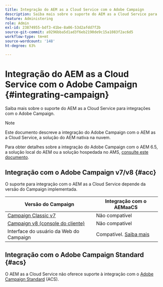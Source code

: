 ```yaml
---
title: Integração do AEM as a Cloud Service com o Adobe Campaign
description: Saiba mais sobre o suporte do AEM as a Cloud Service para integrações com o Adobe Campaign.
feature: Administering
role: Admin
exl-id: 23874955-bdf3-41be-8a06-53d2afdd7f2b
source-git-commit: a9296bba5d1ad3f6eb2190de9c15a1083f2ac6d5
workflow-type: tm+mt
source-wordcount: '148'
ht-degree: 63%

---
```



# Integração do AEM as a Cloud Service com o Adobe Campaign {#integrating-campaign}

Saiba mais sobre o suporte do AEM as a Cloud Service para integrações com o Adobe Campaign.

>[!NOTE]
>
>Este documento descreve a integração do Adobe Campaign com o AEM as a Cloud Service, a solução do AEM nativa na nuvem.
>
>Para obter detalhes sobre a integração do Adobe Campaign com o AEM 6.5, a solução local do AEM ou a solução hospedada no AMS, [consulte este documento](https://experienceleague.adobe.com/docs/experience-manager-65/administering/integration/campaign.html?lang=pt-BR).

## Integração com o Adobe Campaign v7/v8 {#acc}

O suporte para integração com o AEM as a Cloud Service depende da versão do Campaign implementada.

| Versão do Campaign | Integração com o AEMaaCS |
|---|---|
| [Campaign Classic v7](https://experienceleague.adobe.com/docs/campaign-classic.html?lang=pt-BR) | Não compatível |
| [Campaign v8 (console do cliente)](https://experienceleague.adobe.com/docs/campaign-v8.html?lang=pt-BR) | Não compatível |
| Interface do usuário da Web do Campaign | Compatível. [Saiba mais](https://experienceleague.adobe.com/docs/campaign-web/v8/integrations/aem-assets.html) |


## Integração com o Adobe Campaign Standard {#acs}

O AEM as a Cloud Service não oferece suporte à integração com o [Adobe Campaign Standard](https://experienceleague.adobe.com/docs/campaign-standard.html?lang=pt-BR) (ACS).
